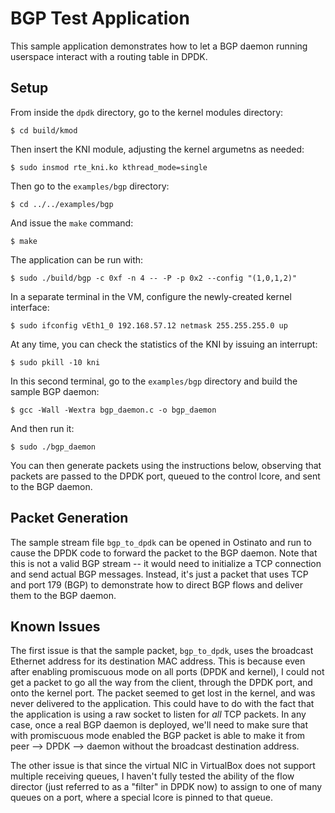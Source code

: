 # BGP Test Application

This sample application demonstrates how to let a BGP daemon running userspace interact with a routing table in DPDK.

## Setup

From inside the `dpdk` directory, go to the kernel modules directory:

    $ cd build/kmod

Then insert the KNI module, adjusting the kernel argumetns as needed:

    $ sudo insmod rte_kni.ko kthread_mode=single

Then go to the `examples/bgp` directory:

    $ cd ../../examples/bgp

And issue the `make` command:

    $ make

The application can be run with:

    $ sudo ./build/bgp -c 0xf -n 4 -- -P -p 0x2 --config "(1,0,1,2)"

In a separate terminal in the VM, configure the newly-created kernel interface:

    $ sudo ifconfig vEth1_0 192.168.57.12 netmask 255.255.255.0 up

At any time, you can check the statistics of the KNI by issuing an interrupt:

    $ sudo pkill -10 kni

In this second terminal, go to the `examples/bgp` directory and build the sample BGP daemon:

    $ gcc -Wall -Wextra bgp_daemon.c -o bgp_daemon

And then run it:

    $ sudo ./bgp_daemon

You can then generate packets using the instructions below, observing that packets are passed to the DPDK port, queued to the control lcore, and sent to the BGP daemon.

## Packet Generation

The sample stream file `bgp_to_dpdk` can be opened in Ostinato and run to cause the DPDK code to forward the packet to the BGP daemon. Note that this is not a valid BGP stream -- it would need to initialize a TCP connection and send actual BGP messages. Instead, it's just a packet that uses TCP and port 179 (BGP) to demonstrate how to direct BGP flows and deliver them to the BGP daemon.

## Known Issues

The first issue is that the sample packet, `bgp_to_dpdk`, uses the broadcast Ethernet address for its destination MAC address. This is because even after enabling promiscuous mode on all ports (DPDK and kernel), I could not get a packet to go all the way from the client, through the DPDK port, and onto the kernel port. The packet seemed to get lost in the kernel, and was never delivered to the application. This could have to do with the fact that the application is using a raw socket to listen for *all* TCP packets. In any case, once a real BGP daemon is deployed, we'll need to make sure that with promiscuous mode enabled the BGP packet is able to make it from peer --> DPDK --> daemon without the broadcast destination address.

The other issue is that since the virtual NIC in VirtualBox does not support multiple receiving queues, I haven't fully tested the ability of the flow director (just referred to as a "filter" in DPDK now) to assign to one of many queues on a port, where a special lcore is pinned to that queue.
